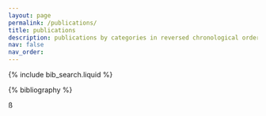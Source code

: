 ```yaml
---
layout: page
permalink: /publications/
title: publications
description: publications by categories in reversed chronological order. generated by jekyll-scholar.
nav: false
nav_order: 
---
```


<!-- _pages/publications.md -->

<!-- Bibsearch Feature -->

{% include bib_search.liquid %}

<div class="publications">

{% bibliography %}

</div>ß